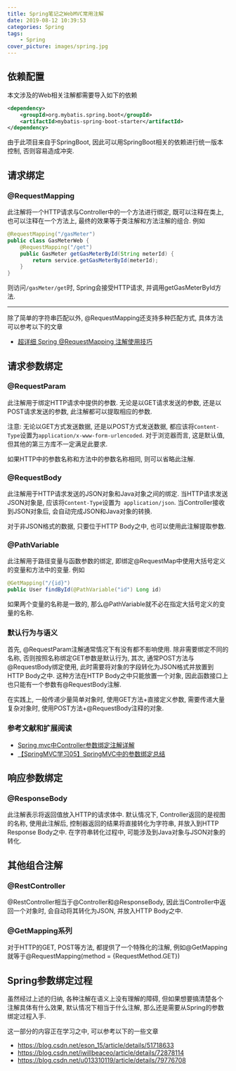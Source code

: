 ```yaml
---
title: Spring笔记之WebMVC常用注解
date: 2019-08-12 10:39:53
categories: Spring
tags:
    - Spring
cover_picture: images/spring.jpg 
---
```

<!-- <script type="text/javascript" src="https://cdnjs.cloudflare.com/ajax/libs/mathjax/2.7.4/MathJax.js?config=default"></script> -->



依赖配置
----------------

本文涉及的Web相关注解都需要导入如下的依赖

```xml
<dependency>
    <groupId>org.mybatis.spring.boot</groupId>
    <artifactId>mybatis-spring-boot-starter</artifactId>
</dependency>
```

由于此项目来自于SpringBoot, 因此可以用SpringBoot相关的依赖进行统一版本控制, 否则容易造成冲突.



请求绑定
---------------

### @RequestMapping

此注解将一个HTTP请求与Controller中的一个方法进行绑定, 既可以注释在类上, 也可以注释在一个方法上, 最终的效果等于类注解和方法注解的组合. 例如

```java
@RequestMapping("/gasMeter")
public class GasMeterWeb {
    @RequestMapping("/get")
    public GasMeter getGasMeterById(String meterId) {
        return service.getGasMeterById(meterId);
    }
}
```

则访问`/gasMeter/get`时, Spring会接受HTTP请求, 并调用getGasMeterById方法. 

-----------

除了简单的字符串匹配以外, @RequestMapping还支持多种匹配方式, 具体方法可以参考以下的文章

- [超详细 Spring @RequestMapping 注解使用技巧 ](https://www.oschina.net/translate/using-the-spring-requestmapping-annotation?lang=chs&p=1)


请求参数绑定
---------------

### @RequestParam

此注解用于绑定HTTP请求中提供的参数. 无论是以GET请求发送的参数, 还是以POST请求发送的参数, 此注解都可以提取相应的参数.

注意: 无论以GET方式发送数据, 还是以POST方式发送数据, 都应该将`Content-Type`设置为`application/x-www-form-urlencoded`. 对于浏览器而言, 这是默认值, 但其他的第三方库不一定满足此要求. 

如果HTTP中的参数名称和方法中的参数名称相同, 则可以省略此注解.


### @RequestBody

此注解用于HTTP请求发送的JSON对象和Java对象之间的绑定. 当HTTP请求发送JSON对象是, 应该将`Content-Type`设置为` application/json`. 当Controller接收到JSON对象后, 会自动完成JSON和Java对象的转换.

对于非JSON格式的数据, 只要位于HTTP Body之中, 也可以使用此注解提取参数.


### @PathVariable

此注解用于路径变量与函数参数的绑定, 即绑定@RequestMap中使用大括号定义的变量和方法中的变量. 例如

``` java
@GetMapping("/{id}")
public User findById(@PathVariable("id") Long id)
```

如果两个变量的名称是一致的, 那么@PathVariable就不必在指定大括号定义的变量的名称.


### 默认行为与语义

首先, @RequestParam注解通常情况下有没有都不影响使用. 除非需要绑定不同的名称, 否则按照名称绑定GET参数是默认行为, 其次, 通常POST方法与@RequestBody绑定使用, 此时需要将对象的字段转化为JSON格式并放置到HTTP Body之中. 这种方法在HTTP Body之中只能放置一个对象, 因此函数接口上也只能有一个参数有@RequestBody注解. 

在实践上, 一般传递少量简单对象时, 使用GET方法+直接定义参数, 需要传递大量复杂对象时, 使用POST方法+@RequestBody注释的对象.


### 参考文献和扩展阅读
- [Spring mvc中Controller参数绑定注解详解](https://blog.csdn.net/iwillbeaceo/article/details/72878114)
- [【SpringMVC学习05】SpringMVC中的参数绑定总结](https://blog.csdn.net/eson_15/article/details/51718633)


响应参数绑定
-------------------

### @ResponseBody

此注解表示将返回值放入HTTP的请求体中. 默认情况下, Controller返回的是视图的名称, 使用此注解后, 控制器返回的结果将直接转化为字符串, 并放入到HTTP Response Body之中. 在字符串转化过程中, 可能涉及到Java对象与JSON对象的转化.



其他组合注解
--------------

### @RestController

@RestController相当于@Controller和@ResponseBody, 因此当Controller中返回一个对象时, 会自动将其转化为JSON, 并放入HTTP Body之中.

### @GetMapping系列

对于HTTP的GET, POST等方法, 都提供了一个特殊化的注解, 例如@GetMapping就等于@RequestMapping(method = {RequestMethod.GET})


Spring参数绑定过程
----------------------

虽然经过上述的归纳, 各种注解在语义上没有理解的障碍, 但如果想要搞清楚各个注解具体有什么效果, 默认情况下相当于什么注解, 那么还是需要从Spring的参数绑定过程入手.

这一部分的内容正在学习之中, 可以参考以下的一些文章
    
- https://blog.csdn.net/eson_15/article/details/51718633
- https://blog.csdn.net/iwillbeaceo/article/details/72878114
- https://blog.csdn.net/u013310119/article/details/79776708
